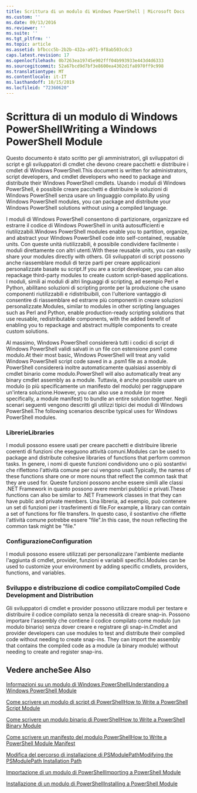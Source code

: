 ```yaml
---
title: Scrittura di un modulo di Windows PowerShell | Microsoft Docs
ms.custom: ''
ms.date: 09/13/2016
ms.reviewer: ''
ms.suite: ''
ms.tgt_pltfrm: ''
ms.topic: article
ms.assetid: bfbccc5b-2b2b-432a-a971-9f8ab503cdc3
caps.latest.revision: 17
ms.openlocfilehash: 0b7263ea19745e902fff04b993933e443d4d6333
ms.sourcegitcommit: 52a67bcd9d7bf3e8600ea4302d1fa8970ff9c998
ms.translationtype: MT
ms.contentlocale: it-IT
ms.lasthandoff: 10/15/2019
ms.locfileid: "72360620"
---
```

# <a name="writing-a-windows-powershell-module"></a><span data-ttu-id="5dd9e-102">Scrittura di un modulo di Windows PowerShell</span><span class="sxs-lookup"><span data-stu-id="5dd9e-102">Writing a Windows PowerShell Module</span></span>

<span data-ttu-id="5dd9e-103">Questo documento è stato scritto per gli amministratori, gli sviluppatori di script e gli sviluppatori di cmdlet che devono creare pacchetti e distribuire i cmdlet di Windows PowerShell.</span><span class="sxs-lookup"><span data-stu-id="5dd9e-103">This document is written for administrators, script developers, and cmdlet developers who need to package and distribute their Windows PowerShell cmdlets.</span></span> <span data-ttu-id="5dd9e-104">Usando i moduli di Windows PowerShell, è possibile creare pacchetti e distribuire le soluzioni di Windows PowerShell senza usare un linguaggio compilato.</span><span class="sxs-lookup"><span data-stu-id="5dd9e-104">By using Windows PowerShell modules, you can package and distribute your Windows PowerShell solutions without using a compiled language.</span></span>

<span data-ttu-id="5dd9e-105">I moduli di Windows PowerShell consentono di partizionare, organizzare ed estrarre il codice di Windows PowerShell in unità autosufficienti e riutilizzabili.</span><span class="sxs-lookup"><span data-stu-id="5dd9e-105">Windows PowerShell modules enable you to partition, organize, and abstract your Windows PowerShell code into self-contained, reusable units.</span></span> <span data-ttu-id="5dd9e-106">Con queste unità riutilizzabili, è possibile condividere facilmente i moduli direttamente con altri utenti.</span><span class="sxs-lookup"><span data-stu-id="5dd9e-106">With these reusable units, you can easily share your modules directly with others.</span></span> <span data-ttu-id="5dd9e-107">Gli sviluppatori di script possono anche riassemblare moduli di terze parti per creare applicazioni personalizzate basate su script.</span><span class="sxs-lookup"><span data-stu-id="5dd9e-107">If you are a script developer, you can also repackage third-party modules to create custom script-based applications.</span></span> <span data-ttu-id="5dd9e-108">I moduli, simili ai moduli di altri linguaggi di scripting, ad esempio Perl e Python, abilitano soluzioni di scripting pronte per la produzione che usano componenti riutilizzabili e ridistribuibili, con l'ulteriore vantaggio di consentire di riassemblare ed estrarre più componenti in creare soluzioni personalizzate.</span><span class="sxs-lookup"><span data-stu-id="5dd9e-108">Modules, similar to modules in other scripting languages such as Perl and Python, enable production-ready scripting solutions that use reusable, redistributable components, with the added benefit of enabling you to repackage and abstract multiple components to create custom solutions.</span></span>

<span data-ttu-id="5dd9e-109">Al massimo, Windows PowerShell considererà tutti i codici di script di Windows PowerShell validi salvati in un file con estensione psm1 come modulo.</span><span class="sxs-lookup"><span data-stu-id="5dd9e-109">At their most basic, Windows PowerShell will treat any valid Windows PowerShell script code saved in a .psm1 file as a module.</span></span> <span data-ttu-id="5dd9e-110">PowerShell considererà inoltre automaticamente qualsiasi assembly di cmdlet binario come modulo.</span><span class="sxs-lookup"><span data-stu-id="5dd9e-110">PowerShell will also automatically treat any binary cmdlet assembly as a module.</span></span> <span data-ttu-id="5dd9e-111">Tuttavia, è anche possibile usare un modulo (o più specificamente un manifesto del modulo) per raggruppare un'intera soluzione.</span><span class="sxs-lookup"><span data-stu-id="5dd9e-111">However, you can also use a module (or more specifically, a module manifest) to bundle an entire solution together.</span></span> <span data-ttu-id="5dd9e-112">Negli scenari seguenti vengono descritti gli utilizzi tipici dei moduli di Windows PowerShell.</span><span class="sxs-lookup"><span data-stu-id="5dd9e-112">The following scenarios describe typical uses for Windows PowerShell modules.</span></span>

### <a name="libraries"></a><span data-ttu-id="5dd9e-113">Librerie</span><span class="sxs-lookup"><span data-stu-id="5dd9e-113">Libraries</span></span>

<span data-ttu-id="5dd9e-114">I moduli possono essere usati per creare pacchetti e distribuire librerie coerenti di funzioni che eseguono attività comuni.</span><span class="sxs-lookup"><span data-stu-id="5dd9e-114">Modules can be used to package and distribute cohesive libraries of functions that perform common tasks.</span></span> <span data-ttu-id="5dd9e-115">In genere, i nomi di queste funzioni condividono uno o più sostantivi che riflettono l'attività comune per cui vengono usati.</span><span class="sxs-lookup"><span data-stu-id="5dd9e-115">Typically, the names of these functions share one or more nouns that reflect the common task that they are used for.</span></span> <span data-ttu-id="5dd9e-116">Queste funzioni possono anche essere simili alle classi .NET Framework in quanto possono avere membri pubblici e privati.</span><span class="sxs-lookup"><span data-stu-id="5dd9e-116">These functions can also be similar to .NET Framework classes in that they can have public and private members.</span></span> <span data-ttu-id="5dd9e-117">Una libreria, ad esempio, può contenere un set di funzioni per i trasferimenti di file.</span><span class="sxs-lookup"><span data-stu-id="5dd9e-117">For example, a library can contain a set of functions for file transfers.</span></span> <span data-ttu-id="5dd9e-118">In questo caso, il sostantivo che riflette l'attività comune potrebbe essere "file".</span><span class="sxs-lookup"><span data-stu-id="5dd9e-118">In this case, the noun reflecting the common task might be "file."</span></span>

### <a name="configuration"></a><span data-ttu-id="5dd9e-119">Configurazione</span><span class="sxs-lookup"><span data-stu-id="5dd9e-119">Configuration</span></span>

<span data-ttu-id="5dd9e-120">I moduli possono essere utilizzati per personalizzare l'ambiente mediante l'aggiunta di cmdlet, provider, funzioni e variabili specifici.</span><span class="sxs-lookup"><span data-stu-id="5dd9e-120">Modules can be used to customize your environment by adding specific cmdlets, providers, functions, and variables.</span></span>

### <a name="compiled-code-development-and-distribution"></a><span data-ttu-id="5dd9e-121">Sviluppo e distribuzione di codice compilato</span><span class="sxs-lookup"><span data-stu-id="5dd9e-121">Compiled Code Development and Distribution</span></span>

<span data-ttu-id="5dd9e-122">Gli sviluppatori di cmdlet e provider possono utilizzare moduli per testare e distribuire il codice compilato senza la necessità di creare snap-in. Possono importare l'assembly che contiene il codice compilato come modulo (un modulo binario) senza dover creare e registrare gli snap-in.</span><span class="sxs-lookup"><span data-stu-id="5dd9e-122">Cmdlet and provider developers can use modules to test and distribute their compiled code without needing to create snap-ins. They can import the assembly that contains the compiled code as a module (a binary module) without needing to create and register snap-ins.</span></span>

## <a name="see-also"></a><span data-ttu-id="5dd9e-123">Vedere anche</span><span class="sxs-lookup"><span data-stu-id="5dd9e-123">See Also</span></span>

[<span data-ttu-id="5dd9e-124">Informazioni su un modulo di Windows PowerShell</span><span class="sxs-lookup"><span data-stu-id="5dd9e-124">Understanding a Windows PowerShell Module</span></span>](./understanding-a-windows-powershell-module.md)

[<span data-ttu-id="5dd9e-125">Come scrivere un modulo di script di PowerShell</span><span class="sxs-lookup"><span data-stu-id="5dd9e-125">How to Write a PowerShell Script Module</span></span>](./how-to-write-a-powershell-script-module.md)

[<span data-ttu-id="5dd9e-126">Come scrivere un modulo binario di PowerShell</span><span class="sxs-lookup"><span data-stu-id="5dd9e-126">How to Write a PowerShell Binary Module</span></span>](./how-to-write-a-powershell-binary-module.md)

[<span data-ttu-id="5dd9e-127">Come scrivere un manifesto del modulo PowerShell</span><span class="sxs-lookup"><span data-stu-id="5dd9e-127">How to Write a PowerShell Module Manifest</span></span>](how-to-write-a-powershell-module-manifest.md)

[<span data-ttu-id="5dd9e-128">Modifica del percorso di installazione di PSModulePath</span><span class="sxs-lookup"><span data-stu-id="5dd9e-128">Modifying the PSModulePath Installation Path</span></span>](./modifying-the-psmodulepath-installation-path.md)

[<span data-ttu-id="5dd9e-129">Importazione di un modulo di PowerShell</span><span class="sxs-lookup"><span data-stu-id="5dd9e-129">Importing a PowerShell Module</span></span>](./importing-a-powershell-module.md)

[<span data-ttu-id="5dd9e-130">Installazione di un modulo di PowerShell</span><span class="sxs-lookup"><span data-stu-id="5dd9e-130">Installing a PowerShell Module</span></span>](./installing-a-powershell-module.md)
